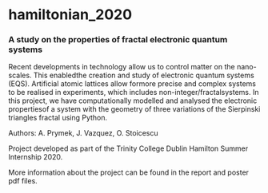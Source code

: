 # hamiltonian_2020
### A study on the properties of fractal electronic quantum systems

Recent developments in technology allow us to control matter on the nano-scales.  This enabledthe  creation  and  study  of  electronic  quantum  systems  (EQS).  Artificial  atomic  lattices  allow  formore precise and complex systems to be realised in experiments, which includes non-integer/fractalsystems.  In this project, we have computationally modelled and analysed the electronic propertiesof a system with the geometry of three variations of the Sierpinski triangles fractal using Python.

Authors: A. Prymek, J. Vazquez, O. Stoicescu

Project developed as part of the Trinity College Dublin Hamilton Summer Internship 2020.

More information about the project can be found in the report and poster pdf files.
